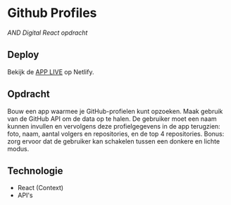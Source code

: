 # Github Profiles
*AND Digital React opdracht*

## Deploy

Bekijk de [APP LIVE](https://github-profiles-and-digital-fe.netlify.app) op Netlify.

## Opdracht

Bouw een app waarmee je GitHub-profielen kunt opzoeken. Maak gebruik van de GitHub API om de data op te halen. De gebruiker moet een naam kunnen invullen en vervolgens deze profielgegevens in de app terugzien: foto, naam, aantal volgers en repositories, en de top 4 repositories. Bonus: zorg ervoor dat de gebruiker kan schakelen tussen een donkere en lichte modus.

## Technologie

- React (Context)
- API's
